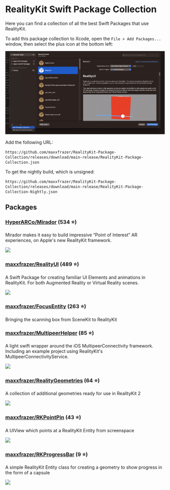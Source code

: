 # RealityKit Swift Package Collection

Here you can find a collection of all the best Swift Packages that use RealityKit.

To add this package collection to Xcode, open the `File > Add Packages...` window, then select the plus icon at the bottom left:

![](media/xcode_add_package_collection.png)

Add the following URL:

```
https://github.com/maxxfrazer/RealityKit-Package-Collection/releases/download/main-release/RealityKit-Package-Collection.json
```

To get the nightly build, which is unsigned:

```
https://github.com/maxxfrazer/RealityKit-Package-Collection/releases/download/main-release/RealityKit-Package-Collection-Nightly.json
```

## Packages

### [HyperARCo/Mirador](https://github.com/HyperARCo/Mirador) (534 ⭐️)

Mirador makes it easy to build impressive “Point of Interest” AR experiences, on Apple's new RealityKit framework.

![](https://repository-images.githubusercontent.com/628731186/58b9f9b7-264f-414d-a9b4-2259e4494999)

### [maxxfrazer/RealityUI](https://github.com/maxxfrazer/RealityUI) (489 ⭐️)

A Swift Package for creating familiar UI Elements and animations in RealityKit. For both Augmented Reality or Virtual Reality scenes.

![](https://repository-images.githubusercontent.com/265939509/77c8eb00-a362-11ea-995e-482183f9acbd)

### [maxxfrazer/FocusEntity](https://github.com/maxxfrazer/FocusEntity) (263 ⭐️)

Bringing the scanning box from SceneKit to RealityKit

### [maxxfrazer/MultipeerHelper](https://github.com/maxxfrazer/MultipeerHelper) (85 ⭐️)

A light swift wrapper around the iOS MultipeerConnectivity framework. Including an example project using RealityKit's MultipeerConnectivityService.

![](https://repository-images.githubusercontent.com/223660736/57eb0480-6f78-11ea-98fe-8a34ba0e88ea)

### [maxxfrazer/RealityGeometries](https://github.com/maxxfrazer/RealityGeometries) (64 ⭐️)

A collection of additional geometries ready for use in RealityKit 2

![](https://repository-images.githubusercontent.com/376124225/d3876397-6151-4fcb-867a-e83efba303bb)

### [maxxfrazer/RKPointPin](https://github.com/maxxfrazer/RKPointPin) (43 ⭐️)

A UIView which points at a RealityKit Entity from screenspace

![](https://repository-images.githubusercontent.com/252277095/cd625200-74ef-11ea-9f28-d95155d1f46a)

### [maxxfrazer/RKProgressBar](https://github.com/maxxfrazer/RKProgressBar) (9 ⭐️)

A simple RealityKit Entity class for creating a geometry to show progress in the form of a capsule

![](https://repository-images.githubusercontent.com/249019105/1eb39400-6f7a-11ea-8029-9b8e9875f416)
